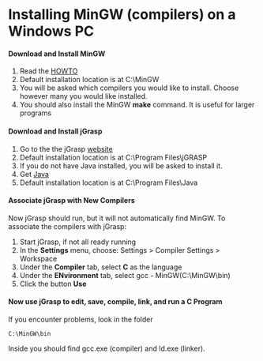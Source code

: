 # Installing MinGW (compilers) on a Windows PC

#### Download and Install MinGW

1. Read the [HOWTO](http://www.mingw.org/wiki/HOWTO_Install_the_MinGW_GCC_Compiler_Suite)
2. Default installation location is at C:\MinGW
3. You will be asked which compilers you would like to install. Choose however many you would like installed.
4. You should also install the MinGW **make** command. It is useful for larger programs

#### Download and Install jGrasp

1. Go to the the jGrasp [website](http://www.jgrasp.org/)
2. Default installation location is at C:\Program Files\jGRASP
3. If you do not have Java installed, you will be asked to install it.
4. Get [Java](http://www.java.com/en/download)
5. Default installation location is at C:\Program Files\Java

#### Associate jGrasp with New Compilers
Now jGrasp should run, but it will not automatically find MinGW. To 
associate the compilers with jGrasp:

1. Start jGrasp, if not all ready running
2. In the **Settings** menu, choose:
	Settings > Compiler Settings > Workspace
3. Under the **Compiler** tab, select **C** as the language
4. Under the **ENvironment** tab, select
	gcc - MinGW(C:\MinGW\bin)
5. Click the button **Use**

#### Now use jGrasp to edit, save, compile, link, and run a C Program

If you encounter problems, look in the folder

	C:\MinGW\bin

Inside you should find gcc.exe (compiler) and ld.exe (linker).
